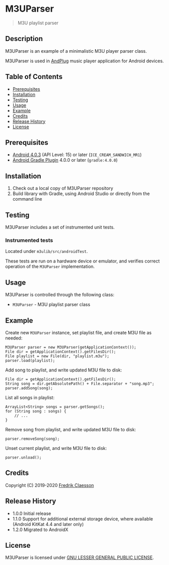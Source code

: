 # M3UParser

> M3U playlist parser

## Description

M3UParser is an example of a minimalistic M3U player parser class.

M3UParser is used in [AndPlug](https://play.google.com/store/apps/details?id=com.omicronapplications.andplug) music player application for Android devices.

## Table of Contents

- [Prerequisites](#prerequisites)
- [Installation](#installation)
- [Testing](#testing)
- [Usage](#usage)
- [Example](#example)
- [Credits](#credits)
- [Release History](#release-history)
- [License](#license)

## Prerequisites

- [Android 4.0.3](https://developer.android.com/about/versions/android-4.0.3) (API Level: 15) or later (`ICE_CREAM_SANDWICH_MR1`)
- [Android Gradle Plugin](https://developer.android.com/studio/releases/gradle-plugin) 4.0.0 or later (`gradle:4.0.0`)

## Installation

1. Check out a local copy of M3UParser repository
2. Build library with Gradle, using Android Studio or directly from the command line

## Testing

M3UParser includes a set of instrumented unit tests.

### Instrumented tests

Located under `m3ulib/src/androidTest`.

These tests are run on a hardware device or emulator, and verifies correct operation of the `M3UParser` implementation.

## Usage

M3UParser is controlled through the following class:
- `M3UParser` - M3U playlist parser class 

## Example

Create new `M3UParser` instance, set playlist file, and create M3U file as needed:

```
M3UParser parser = new M3UParser(getApplicationContext());
File dir = getApplicationContext().getFilesDir();
File playlist = new File(dir, "playlist.m3u");
parser.load(playlist);
```

Add song to playlist, and write updated M3U file to disk:

```
File dir = getApplicationContext().getFilesDir();
String song = dir.getAbsolutePath() + File.separator + "song.mp3";
parser.addSong(song);
```

List all songs in playlist:

```
ArrayList<String> songs = parser.getSongs();
for (String song : songs) {
    // ...
}
```

Remove song from playlist, and write updated M3U file to disk:

```
parser.removeSong(song);
```

Unset current playlist, and write M3U file to disk:

```
parser.unload();
```

## Credits

Copyright (C) 2019-2020 [Fredrik Claesson](https://github.com/omicronapps)

## Release History

- 1.0.0 Initial release
- 1.1.0 Support for additional external storage device, where available (Android KitKat 4.4 and later only)
- 1.2.0 Migrated to AndroidX

## License

M3UParser is licensed under [GNU LESSER GENERAL PUBLIC LICENSE](LICENSE).
